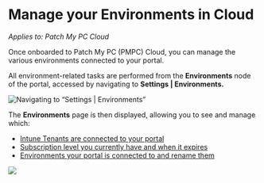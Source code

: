 # Manage your Environments in Cloud

_Applies to: Patch My PC Cloud_

Once onboarded to Patch My PC (PMPC) Cloud, you can manage the various environments  connected to your portal.

All environment-related tasks are performed from the **Environments** node of the portal, accessed by navigating to **Settings | Environments.**

![Navigating to “Settings | Environments”](../../../_images/image%20%281592%29.png%20"Navigating%20to%20\"Settings%20|%20Environments\"")

The **Environments** page is then displayed, allowing you to see and manage which:

* [Intune Tenants are connected to your portal](manage-cloud-intune-tenants.md)
* [Subscription level you currently have and when it expires](manage-your-cloud-license.md)
* [Environments your portal is connected to and rename them](rename-your-cloud-environment.md)

![](../../../_images/image%20%282567%29.png%20"")
